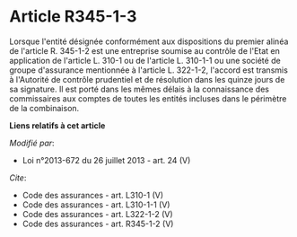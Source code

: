 # Article R345-1-3

Lorsque l'entité désignée conformément aux dispositions du premier alinéa de l'article R. 345-1-2 est une entreprise soumise
au contrôle de l'Etat en application de l'article L. 310-1 ou de l'article L. 310-1-1 ou une société de groupe d'assurance
mentionnée à l'article L. 322-1-2, l'accord est transmis à l'Autorité de contrôle prudentiel et de résolution dans les quinze
jours de sa signature. Il est porté dans les mêmes délais à la connaissance des commissaires aux comptes de toutes les
entités incluses dans le périmètre de la combinaison.

**Liens relatifs à cet article**

_Modifié par_:

  - Loi n°2013-672 du 26 juillet 2013 - art. 24 (V)

_Cite_:

  - Code des assurances - art. L310-1 (V)
  - Code des assurances - art. L310-1-1 (V)
  - Code des assurances - art. L322-1-2 (V)
  - Code des assurances - art. R345-1-2 (V)
